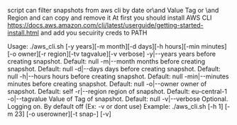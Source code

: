script can filter snapshots from aws cli by date or\and Value Tag or \and Region and can copy and remove it
At first you should install AWS CLI https://docs.aws.amazon.com/cli/latest/userguide/getting-started-install.html and add you secuirity creds to PATH

Usage: ./aws_cli.sh [-y years][-m month][-d days][-h hours][-min minutes][-o owner][-r region][-tv tagvalue][-v verbose]
    -y|--years   years before creating snapshot. Default: null
    -m|--month    months before creating snapshot. Default: null
    -d|--days    days before creating snapshot. Default: null
    -h|--hours    hours before creating snapshot. Default: null
    -min|--minutes    minutes before creating snapshot. Default: null
    -o|--owner   owner of snapshot. Default: self
    -r|--region   region of snapshot. Default: eu-central-1
    -o|--tagvalue  Value of Tag  of snapshot. Default: null
    -v|--verbose     Optional. Logging on. By default off  (Ex: -v or dont use)
  Example: ./aws_cli.sh [-h 1] [-m 23] [-o userowner][-t snap-] [-v]
